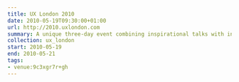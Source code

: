 ```yaml
---
title: UX London 2010
date: 2010-05-19T09:30:00+01:00
url: http://2010.uxlondon.com
summary: A unique three-day event combining inspirational talks with in-depth workshops presented by some of the industry’s biggest names.
collection: ux_london
start: 2010-05-19
end: 2010-05-21
tags:
- venue:9c3xgr7r+gh
---
```

